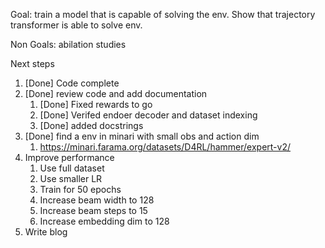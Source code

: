 Goal: train a model that is capable of solving the env. Show that trajectory transformer is able to solve env.

Non Goals: abilation studies

Next steps

1. [Done] Code complete
2. [Done] review code and add documentation
   1. [Done] Fixed rewards to go
   2. [Done] Verifed endoer decoder and dataset indexing
   3. [Done] added docstrings
3. [Done] find a env in minari with small obs and action dim
   1. https://minari.farama.org/datasets/D4RL/hammer/expert-v2/
4. Improve performance
   1. Use full dataset
   2. Use smaller LR
   3. Train for 50 epochs
   4. Increase beam width to 128
   5. Increase beam steps to 15
   6. Increase embedding dim to 128
5. Write blog
